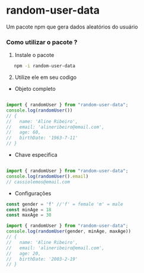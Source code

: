 # random-user-data

Um pacote npm que gera dados aleatórios do usuário

### Como utilizar o pacote ? 

1. Instale o pacote

```sh
   npm -i random-user-data
```

2. Utilize ele em seu codigo

* Objeto completo

```js

import { randomUser } from "random-user-data";
console.log(randomUser())
// {
//   name: 'Aline Ribeiro',
//   email: 'alineribeiro@email.com',
//   age: 60,
//   birthDate: '1963-7-11'
// }
```

* Chave especifica

```js

import { randomUser } from "random-user-data";
console.log(randomUser().email)
// cassiolemos@email.com
```

* Configurações
```js
const gender = 'f' //'f' = female 'm' = male
const minAge = 18
const maxAge = 30

import { randomUser } from "random-user-data";
console.log(randomUser(gender, minAge, maxAge))
// {
//   name: 'Aline Ribeiro',
//   email: 'alineribeiro@email.com',
//   age: 20,
//   birthDate: '2003-2-19'
// }
```
